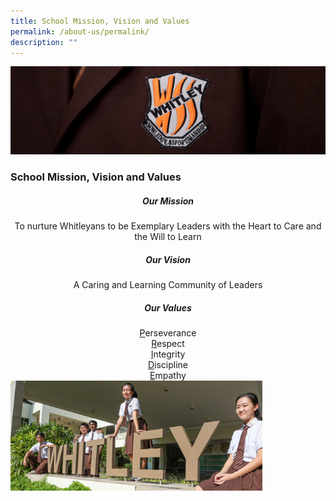```yaml
---
title: School Mission, Vision and Values
permalink: /about-us/permalink/
description: ""
---
```

![](/images/about%20us.jpg)

### School Mission, Vision and Values

##### <center> Our Mission <br></center> 

<center> To nurture Whitleyans to be Exemplary Leaders with the Heart to Care and the Will to Learn </center> 

##### <center> Our Vision<br></center>

<center> A Caring and Learning Community of Leaders </center> 

##### <center> Our Values

<center><u>P</u>erseverance  <br>
<u>R</u>espect  <br>
<u>I</u>ntegrity  <br>
<u>D</u>iscipline  <br>
<u>E</u>mpathy</center></center>

<img src="/images/034A0843A.jpeg" style="width:80%">